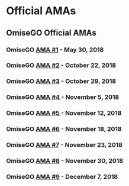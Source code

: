 # Official AMAs

## OmiseGO Official AMAs

### OmiseGO [AMA \#1](https://kb.buildomg.org/faq/official-amas-1/official-amas) - **May 30, 2018**

### OmiseGO [AMA \#2](https://kb.buildomg.org/faq/official-amas-1/omisego-ama-2) - October 22, 2018

### OmiseGO [AMA \#3](https://kb.buildomg.org/faq/official-amas-1/omisego-ama-3) - October 29, 2018

### OmiseGO [AMA \#4 ](https://kb.buildomg.org/faq/amas/omisego-ama-4)- November 5, 2018

### OmiseGO [AMA \#5 ](https://kb.buildomg.org/faq/amas/omisego-ama-5)- November 12, 2018

### OmiseGO [AMA \#6](https://www.reddit.com/r/omise_go/comments/9y464i/omisego_ama_6_november_18_2018/) - November 18, 2018

### OmiseGO [AMA \#7](https://kb.buildomg.org/faq/amas/omisego-ama-7) - November 23, 2018

### OmiseGO [AMA \#8](https://kb.buildomg.org/faq/amas/omisego-ama-8) - November 30, 2018

### OmiseGO [AMA \#9](https://kb.buildomg.org/faq/amas/omisego-ama-9) - December 7, 2018







